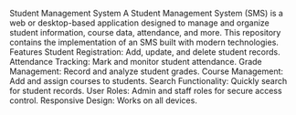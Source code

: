 Student Management System
A Student Management System (SMS) is a web or desktop-based application designed to manage and organize student information, course data, attendance, and more. This repository contains the implementation of an SMS built with modern technologies.
Features
Student Registration: Add, update, and delete student records.
Attendance Tracking: Mark and monitor student attendance.
Grade Management: Record and analyze student grades.
Course Management: Add and assign courses to students.
Search Functionality: Quickly search for student records.
User Roles: Admin and staff roles for secure access control.
Responsive Design: Works on all devices.
